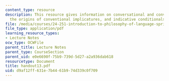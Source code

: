 ```yaml
---
content_type: resource
description: This resource gives information on conversational and conventional implicature,
  the origins of conventional implicatures, and indicative conditionals.
file: /media/courses/24-251-introduction-to-philosophy-of-language-spring-2005/d9af12ff631e7b4461b974d339c0f709_handout13.pdf
file_type: application/pdf
learning_resource_types:
- Lecture Notes
ocw_type: OCWFile
parent_title: Lecture Notes
parent_type: CourseSection
parent_uid: e0e6690f-75b9-739d-5d27-a2a936dab618
resourcetype: Document
title: handout13.pdf
uid: d9af12ff-631e-7b44-61b9-74d339c0f709
---
```

